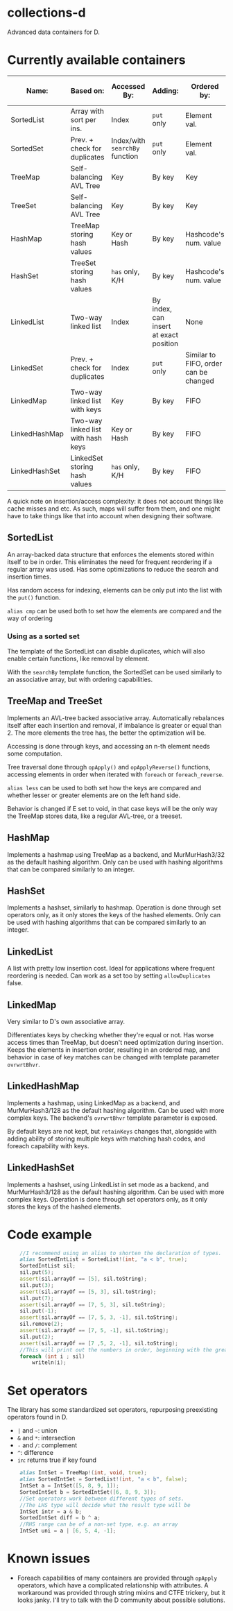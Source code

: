 # collections-d
Advanced data containers for D.

# Currently available containers

|Name:         |Based on:                       |Accessed By:|Adding: |Ordered by: |Theoretical Insertion Complexity:|Theoretical Access Complexity:|Foreach: |Key:|Array:|
|--------------|--------------------------------|------------|--------|------------|---------------------------------|------------------------------|---------|----|------|
|SortedList    |Array with sort per ins.        |Index       |`put` only|Element val.|O(n)                           |O(1)                          |Fwd+Bckwd|None|Yes   |
|SortedSet     |Prev. + check for duplicates    |Index/with `searchBy` function|`put` only|Element val.|O(n)         |O(1) |Fwd+Bckwd|None/with `searchBy` function|Yes   |
|TreeMap       |Self-balancing AVL Tree         |Key         |By key  |Key         |O(log n) + N (balancing)         |O(log n)                |Fwd+Bckwd,K+E,E|Yes |No    |
|TreeSet       |Self-balancing AVL Tree         |Key         |By key  |Key         |O(log n) + N (balancing)         |O(log n)                |Fwd+Bckwd,K+E,E|Yes |No    |
|HashMap       |TreeMap storing hash values     |Key or Hash |By key  |Hashcode's num. value|O(log n) + N (balancing)|O(log n)               |Fwd,HC+E,E|Not preserved|No |
|HashSet       |TreeSet storing hash values     |`has` only, K/H|By key  |Hashcode's num. value|O(log n) + N (balancing)|O(log n)                   |No|Not preserved|No  |
|LinkedList    |Two-way linked list             |Index       |By index, can insert at exact position|None|O(n)       |O(n)                          |Fwd+Bckwd|None|No    |
|LinkedSet     |Prev. + check for duplicates    |Index|`put` only|Similar to FIFO, order can be changed  |O(n)       |O(n)                          |Fwd+Bckwd|None|No    |
|LinkedMap     |Two-way linked list with keys   |Key         |By key  |FIFO        |O(n)                             |O(n)                          |Fwd+Bckwd|Yes |No    |
|LinkedHashMap |Two-way linked list with hash keys|Key or Hash|By key |FIFO        |O(n)           |O(n) |Fwd+Bckwd, Depending on key preservation|Preserved optionally|No|
|LinkedHashSet |LinkedSet storing hash values   |`has` only, K/H|By key  |FIFO        |O(n)                       |O(n)|Only with key preservation|Preserved optionally|No|

A quick note on insertion/access complexity: it does not account things like cache misses and etc. As such, maps will suffer from 
them, and one might have to take things like that into account when designing their software.

## SortedList

An array-backed data structure that enforces the elements stored within itself to be in order. This eliminates the need for frequent
reordering if a regular array was used. Has some optimizations to reduce the search and insertion times.

Has random access for indexing, elements can be only put into the list with the `put()` function.

`alias cmp` can be used both to set how the elements are compared and the way of ordering

### Using as a sorted set

The template of the SortedList can disable duplicates, which will also enable certain functions, like removal by element.

With the `searchBy` template function, the SortedSet can be used similarly to an associative array, but with ordering capabilities.

## TreeMap and TreeSet

Implements an AVL-tree backed associative array. Automatically rebalances itself after each insertion and removal, if imbalance is 
greater or equal than 2. The more elements the tree has, the better the optimization will be.

Accessing is done through keys, and accessing an n-th element needs some computation.

Tree traversal done through `opApply()` and `opApplyReverse()` functions, accessing elements in order when iterated with `foreach`
or `foreach_reverse`.

`alias less` can be used to both set how the keys are compared and whether lesser or greater elements are on the left hand side.

Behavior is changed if E set to void, in that case keys will be the only way the TreeMap stores data, like a regular AVL-tree, or a
treeset.

## HashMap

Implements a hashmap using TreeMap as a backend, and MurMurHash3/32 as the default hashing algorithm. Only can be used with hashing 
algorithms that can be compared similarly to an integer.

## HashSet

Implements a hashset, similarly to hashmap. Operation is done through set operators only, as it only stores the keys of the hashed
elements. Only can be used with hashing algorithms that can be compared similarly to an integer.

## LinkedList

A list with pretty low insertion cost. Ideal for applications where frequent reordering is needed. Can work as a set too by setting
`allowDuplicates` false.

## LinkedMap

Very similar to D's own associative array.

Differentiates keys by checking whether they're equal or not. Has worse access times than TreeMap, but doesn't need optimization during
insertion. Keeps the elements in insertion order, resulting in an ordered map, and behavior in case of key matches can be changed with
template parameter `ovrwrtBhvr`.

## LinkedHashMap

Implements a hashmap, using LinkedMap as a backend, and MurMurHash3/128 as the default hashing algorithm. Can be used with more complex
keys. The backend's `ovrwrtBhvr` template parameter is exposed.

By default keys are not kept, but `retainKeys` changes that, alongside with adding ability of storing multiple keys with matching hash
codes, and foreach capability with keys.

## LinkedHashSet

Implements a hashset, using LinkedList in set mode as a backend, and MurMurHash3/128 as the default hashing algorithm. Can be used with 
more complex keys. Operation is done through set operators only, as it only stores the keys of the hashed elements.

# Code example

```D
    //I recommend using an alias to shorten the declaration of types.
    alias SortedIntList = SortedList!(int, "a < b", true);
    SortedIntList sil;
	sil.put(5);
	assert(sil.arrayOf == [5], sil.toString);
	sil.put(3);
	assert(sil.arrayOf == [5, 3], sil.toString);
	sil.put(7);
	assert(sil.arrayOf == [7, 5, 3], sil.toString);
	sil.put(-1);
	assert(sil.arrayOf == [7, 5, 3, -1], sil.toString);
	sil.remove(2);
	assert(sil.arrayOf == [7, 5, -1], sil.toString);
	sil.put(2);
	assert(sil.arrayOf == [7 ,5, 2, -1], sil.toString);
    //This will print out the numbers in order, beginning with the greatest
    foreach (int i ; sil)
        writeln(i);
```

# Set operators

The library has some standardized set operators, repurposing preexisting operators found in D.

* `|` and `~`: union
* `&` and `*`: intersection
* `-` and `/`: complement
* `^`: difference
* `in`: returns true if key found

```D
    alias IntSet = TreeMap!(int, void, true);
    alias SortedIntSet = SortedList!(int, "a < b", false);
    IntSet a = IntSet([5, 8, 9, 1]);
    SortedIntSet b = SortedIntSet([6, 8, 9, 3]);
    //Set operators work between different types of sets.
    //The LHS type will decide what the result type will be
    IntSet intr = a & b;
    SortedIntSet diff = b ^ a;
    //RHS range can be of a non-set type, e.g. an array
    IntSet uni = a | [6, 5, 4, -1];
```

# Known issues

* Foreach capabilities of many containers are provided through `opApply` operators, which have a complicated
relationship with attributes. A workaround was provided through string mixins and CTFE trickery, but it looks
janky. I'll try to talk with the D community about possible solutions.